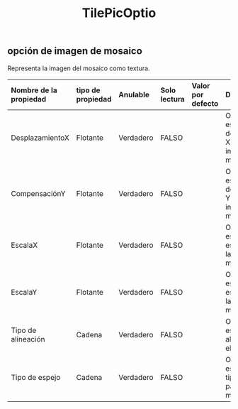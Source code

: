 ﻿---
title: TilePicOptio
second_title: Aspose.Cells Cloud Documen
type: docs
url: /es/specification/model/tilepicoption/
description: "Aspose.Cells Especificación del modelo de nube: TilePicOption. Maneje sin esfuerzo Excel y otros documentos de hoja de cálculo con funciones como abrir, generar, editar, dividir, fusionar, comparar y convertir."
kwords: Excel, Office, Hoja de cálculo, Cloud REST API, TilePicOption
weight: 50
---
## **opción de imagen de mosaico**

 Representa la imagen del mosaico como textura.

| Nombre de la propiedad| tipo de propiedad| Anulable| Solo lectura| Valor por defecto| Descripción|
|:- |:- |:- |:- |:- |:- |
| DesplazamientoX| Flotante| Verdadero| FALSO|| Obtiene o establece el desplazamiento X para la imagen en mosaico.|
| CompensaciónY| Flotante| Verdadero| FALSO|| Obtiene o establece el desplazamiento Y para la imagen en mosaico.|
| EscalaX| Flotante| Verdadero| FALSO||Obtiene o establece la escala X para la imagen en mosaico.|
| EscalaY| Flotante| Verdadero| FALSO|| Obtiene o establece la escala Y para la imagen en mosaico.|
| Tipo de alineación| Cadena| Verdadero| FALSO|| Obtiene o establece la alineación para el mosaico.|
| Tipo de espejo| Cadena| Verdadero| FALSO|| Obtiene o establece el tipo de espejo para el mosaico.|

